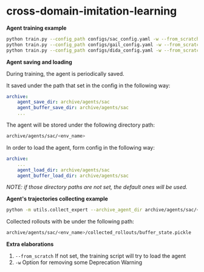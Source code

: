 # cross-domain-imitation-learning

**Agent training example**
```bash
python train.py --config_path configs/sac_config.yaml -w --from_scratch
python train.py --config_path configs/gail_config.yaml -w --from_scratch
python train.py --config_path configs/dida_config.yaml -w --from_scratch
```

**Agent saving and loading**

During training, the agent is periodically saved.

It saved under the path that set in the config in the following way:
```yaml
archive:
    agent_save_dir: archive/agents/sac
    agent_buffer_save_dir: archive/agents/sac
	...
```
The agent will be stored under the following directory path:
```bash
archive/agents/sac/<env_name>
```

In order to load the agent, form config in the following way:
```yaml
archive:
	...
	agent_load_dir: archive/agents/sac
	agent_buffer_load_dir: archive/agents/sac
```

*NOTE: if those directory paths are not set, the default ones will be used.*

**Agent's trajectories collecting example**
```bash
python -m utils.collect_expert --archive_agent_dir archive/agents/sac/<env_name> --num_episodes 5
```
Collected rollouts with be under the following path:
```bash
archive/agents/sac/<env_name>/collected_rollouts/buffer_state.pickle
```

**Extra elaborations**
1. `--from_scratch`
   If not set,  the training script will try to load the agent
2. `-w`
   Option for removing some Deprecation Warning